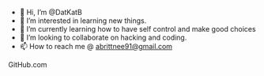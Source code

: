 - 👋 Hi, I’m @DatKatB
- 👀 I’m interested in learning new things. 
- 🌱 I’m currently learning how to have self control and make good choices 
- 💞️ I’m looking to collaborate on hacking  and coding.
- 📫 How to reach me @ abrittnee91@gmail.com

<!---
You're can click the Preview link to take a look at your changes.
---> 
GitHub.com
